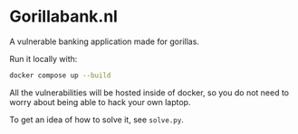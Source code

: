 # Gorillabank.nl

A vulnerable banking application made for gorillas.

Run it locally with:
```bash
docker compose up --build
```
All the vulnerabilities will be hosted inside of docker, so you do not need to worry about being able to hack your own laptop.

To get an idea of how to solve it, see `solve.py`.
